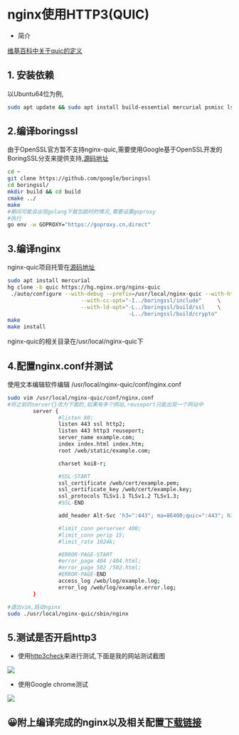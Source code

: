 # nginx使用HTTP3(QUIC)

 - 简介

 [维基百科中关于quic的定义](https://zh.m.wikipedia.org/zh-hans/QUIC)

## 1. 安装依赖
以Ubuntu64位为例,
```bash 
sudo apt update && sudo apt install build-essential mercurial psmisc lsb-release cmake golang libunwind-dev git libpcre3-dev zlib1g-dev
```

## 2.编译boringssl
由于OpenSSL官方暂不支持nginx-quic,需要使用Google基于OpenSSL开发的BoringSSL分支来提供支持,[源码地址](https://github.com/google/boringssl)

```bash
cd ~
git clone https://github.com/google/boringssl
cd boringssl/
mkdir build && cd build
cmake ../
make
#期间可能会出现golang下载包超时的情况,需要设置goproxy
#执行 
go env -w GOPROXY="https://goproxy.cn,direct"
```

## 3.编译nginx
nginx-quic项目托管在[源码地址](https://hg.nginx.org/nginx-quic)
```bash
sudo apt install mercurial
hg clone -b quic https://hg.nginx.org/nginx-quic
 ./auto/configure --with-debug --prefix=/usr/local/nginx-quic --with-http_v3_module --with-http_ssl_module --with-http_v2_module      \
                       --with-cc-opt="-I../boringssl/include"     \
                       --with-ld-opt="-L../boringssl/build/ssl    \
                                      -L../boringssl/build/crypto"
make
make install
```
nginx-quic的相关目录在/usr/local/nginx-quic下

## 4.配置nginx.conf并测试
使用文本编辑软件编辑 /usr/local/nginx-quic/conf/nginx.conf
```bash
sudo vim /usr/local/nginx-quic/conf/nginx.conf
#将之前的server{}改为下面的,如果有多个网站,reuseport只能出现一个网站中
        server {
                #listen 80;
                listen 443 ssl http2;
                listen 443 http3 reuseport;
                server_name example.com;
                index index.html index.htm;
                root /web/static/example.com;

                charset koi8-r;

                #SSL-START
                ssl_certificate /web/cert/example.pem;
                ssl_certificate_key /web/cert/example.key;
                ssl_protocols TLSv1.1 TLSv1.2 TLSv1.3;
                #SSL-END

                add_header Alt-Svc 'h3=":443"; ma=86400;quic=":443"; h3-29=":443";h3-27=":443";h3-25=":443"; h3-T050=":443"; h3-Q050=":443";h3-Q049=":443";h3-Q048=":443"; h3-Q046=":443"; h3-Q043=":443"'; # Advertise that QUIC is available;;

                #limit_conn perserver 400;
                #limit_conn perip 15;
                #limit_rate 1024k;

                #ERROR-PAGE-START
                #error_page 404 /404.html;
                #error_page 502 /502.html;
                #ERROR-PAGE-END
                access_log /web/log/example.log;
                error_log /web/log/example.error.log;
        }

#退出vim,启动nginx
sudo ./usr/local/nginx-quic/sbin/nginx
```
## 5.测试是否开启http3
- 使用[http3check](https://http3check.net/)来进行测试,下面是我的网站测试截图

![](https://minio-upload.cybeor.com:443/images/202208032139627.png)

- 使用Google chrome测试

![](https://minio-upload.cybeor.com:443/images/202208032142307.png)



## 😀附上编译完成的nginx以及相关配置[下载链接](https://pan.cybeor.com/%E9%98%BF%E9%87%8C%E4%BA%91%E7%9B%98/nginx-quic.7z)

